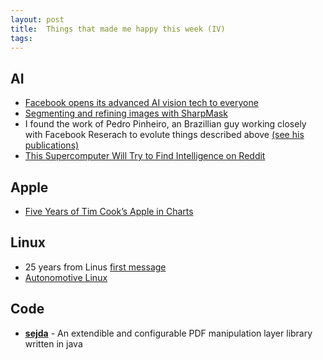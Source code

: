 ```yaml
---
layout: post
title:  Things that made me happy this week (IV)
tags: 
---
```



## AI

- [Facebook opens its advanced AI vision tech to everyone](https://www.engadget.com/2016/08/25/facebook-computer-vision-open-source/) 
- [Segmenting and refining images with SharpMask](https://code.facebook.com/posts/561187904071636) 
- I found the work of Pedro Pinheiro, an Brazillian guy working closely with Facebook Reserach to evolute things described above [(see his publications)](http://opinheiro.com/publications/) 
- [This Supercomputer Will Try to Find Intelligence on Reddit](https://www.technologyreview.com/s/602153/this-supercomputer-will-try-to-find-intelligence-on-reddit/)


## Apple  

- [Five Years of Tim Cook’s Apple in Charts](https://medium.com/beyond-devices/five-years-of-tim-cooks-apple-in-charts-9e5488f48fce#.pxzlwezft)

## Linux

- 25 years from Linus [first message](https://groups.google.com/forum/#!topic/comp.os.minix/dlNtH7RRrGA%5B1-25%5D
) 
- [Autonomotive Linux](https://www.automotivelinux.org/)


## Code

- **[sejda](https://github.com/torakiki/sejda)** - An extendible and configurable PDF manipulation layer library written in java 

